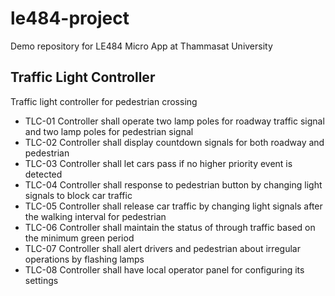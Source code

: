 # le484-project
Demo repository for LE484 Micro App at Thammasat University  

## Traffic Light Controller
Traffic light controller for pedestrian crossing

* TLC-01 Controller shall operate two lamp poles for roadway traffic signal and two lamp poles for pedestrian signal
* TLC-02 Controller shall display countdown signals for both roadway and pedestrian
* TLC-03 Controller shall let cars pass if no higher priority event is detected 
* TLC-04 Controller shall response to pedestrian button by changing light signals to block car traffic
* TLC-05 Controller shall release car traffic by changing light signals after the walking interval for pedestrian
* TLC-06 Controller shall maintain the status of through traffic based on the minimum green period 
* TLC-07 Controller shall alert drivers and pedestrian about irregular operations by flashing lamps
* TLC-08 Controller shall have local operator panel for configuring its settings 
